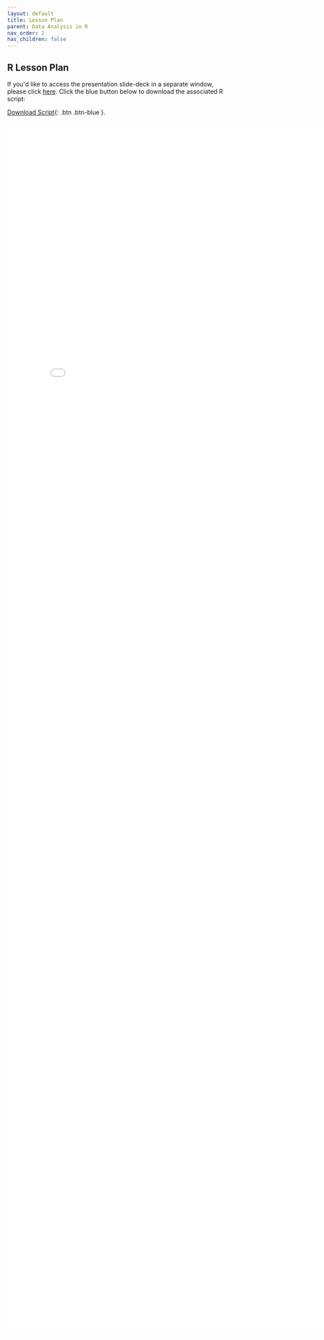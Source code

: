 ```yaml
---
layout: default
title: Lesson Plan
parent: Data Analysis in R
nav_order: 2
has_children: false
---
```


## R Lesson Plan

If you'd like to access the presentation slide-deck in a separate window, please click [here](presentation_materials/nordstrom_R.pdf). Click the blue button below to download the associated R script: 

[Download Script](presentation_materials/nordstrom_script.R){: .btn .btn-blue }. 

<iframe src="presentation_materials/nordstrom_R.pdf" style="width: 800px; height: 2800px;" frameBorder="0"></iframe>
